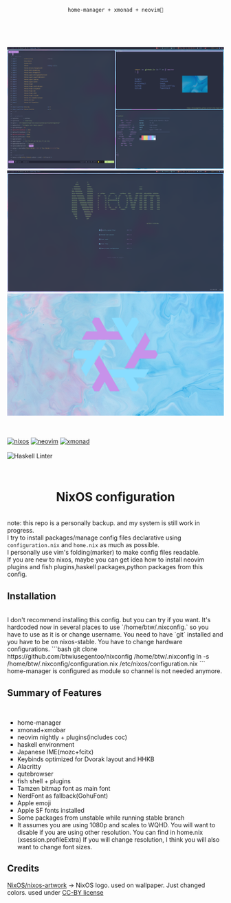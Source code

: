 <br>
<br>
<p align="center"><code>home-manager + xmonad + neovim💛</code></p>
<br>
<br>
<br>

![screenshot1](/screenshot1.png)
![screenshot2](/screenshot2.png)
![wallpaper](/wallpaper2.png)
<br>
<br>
<br>

[![nixos](https://img.shields.io/static/v1?style=for-the-badge&logo=nixos&label=%E2%A0%80&message=nixos&labelColor=azure&color=cornflowerblue)](https://nixos.org/)
[![neovim](https://img.shields.io/static/v1?style=for-the-badge&logo=neovim&label=%E2%A0%80&message=neovim&labelColor=blue&color=green)](https://neovim.io/)
[![xmonad](https://img.shields.io/static/v1?style=for-the-badge&logo=haskell&label=%E2%A0%80&message=xmonad&labelColor=blueviolet&color=black)](https://xmonad.org/)
<br>
<br>
![Haskell Linter](https://github.com/btwiusegentoo/nixconfig/workflows/Haskell%20Linter/badge.svg)

<br>
<h1 align="center">NixOS configuration</h1>
<br>
note: this repo is a personally backup. and my system is still work in progress.<br>
I try to install packages/manage config files declarative using <code>configuration.nix</code> and <code>home.nix</code> as much as possible.<br>
I personally use vim's folding(marker) to make config files readable.<br>
If you are new to nixos, maybe you can get idea how to install neovim plugins and fish plugins,haskell packages,python packages from this config.
<br>
<h2>Installation</h2>
<br>
I don't recommend installing this config.
but you can try if you want.
It's hardcoded now in several places to use `/home/btw/.nixconfig.` so you have to use as it is or change username.
You need to have `git` installed and you have to be on nixos-stable.
You have to change hardware configurations.
```bash
git clone https://github.com/btwiusegentoo/nixconfig /home/btw/.nixconfig
ln -s /home/btw/.nixconfig/configuration.nix /etc/nixos/configuration.nix
```
home-manager is configured as module so channel is not needed anymore.

<br>
<h2>Summary of Features</h2>
<br>
<ul type="square">
    <li>home-manager</li>
    <li>xmonad+xmobar</li>
    <li>neovim nightly + plugins(includes coc)</li>
    <li>haskell environment</li>
    <li>Japanese IME(mozc+fcitx)</li>
    <li>Keybinds optimized for Dvorak layout and HHKB</li>
    <li>Alacritty</li>
    <li>qutebrowser</li>
    <li>fish shell + plugins</li>
    <li>Tamzen bitmap font as main font</li>
    <li>NerdFont as fallback(GohuFont)</li>
    <li>Apple emoji</li>
    <li>Apple SF fonts installed</li>
    <li>Some packages from unstable while running stable branch</li>
    <li>It assumes you are using 1080p and scales to WQHD. You will want to disable if you are using other resolution. You can find in home.nix (xsession.profileExtra) If you will change resolution, I think you will also want to change font sizes.</li>

</ul>

<h2>Credits</h2>
<a href="https://github.com/NixOS/nixos-artwork/tree/master/logo">NixOS/nixos-artwork</a> -> NixOS logo. used on wallpaper. Just changed colors. used under <a href="https://creativecommons.org/licenses/by/4.0/">CC-BY license</a>

